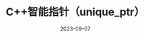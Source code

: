 ---
layout: post
title: " C++智能指针（unique_ptr）"
date: 2023-09-07 
description: "C++智能指针（unique_ptr）"
tag:    c++  智能指针   
---  